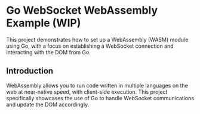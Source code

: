 # Go WebSocket WebAssembly Example (WIP)

This project demonstrates how to set up a WebAssembly (WASM) module using Go, with a focus on establishing a WebSocket connection and interacting with the DOM from Go.

## Introduction

WebAssembly allows you to run code written in multiple languages on the web at near-native speed, with client-side execution. This project specifically showcases the use of Go to handle WebSocket communications and update the DOM accordingly.
